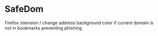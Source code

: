 # SafeDom
Firefox ixtension / change address background color if current domain is not in bookmarks preventing phishing
